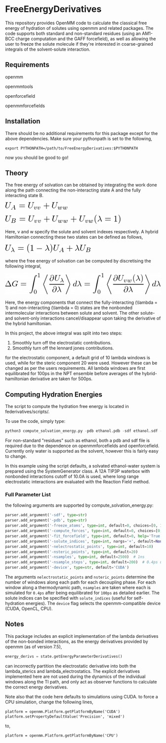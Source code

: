 # FreeEnergyDerivatives


This repository provides OpenMM code to calculate the classical free energy of hydration of solutes using openmm and related packages. The code supports both standard and non-standard residues (using an AM1-BCC charge computation and the GAFF forcefield), as well as allowing the user to freeze the solute molecule if they're interested in coarse-grained integrals of the solvent-solute interaction.


## Requirements

openmm

openmmtools

openforcefield

openmmforcefields

## Installation ##

There should be no additional requirements for this package except for the above dependencies. Make sure your pythonpath is set to the following,

```
export PYTHONPATH=/path/to/FreeEnergyDerivatives:$PYTHONPATH
```

now you should be good to go!


## Theory

The free energy of solvation can be obtained by integrating the work done along the path connecting the non-interacting state A and the fully interacting state B.

![](images/UA.png)

![](images/UB.png)

Here, v and w specify the solute and solvent indexes respectively. A hybrid Hamiltonian connecting these two states can be defined as follows,

![](images/Ul.png)

where the free energy of solvation can be computed by discretising the following integral,

![](images/therm_int.png)

Here, the energy components that connect the fully-interacting (\lambda = 1) and non-interacting (\lambda = 0) states are the nonbonded intermolecular interactions between solute and solvent. The other solute- and solvent-only interactions cancel/disappear upon taking the derivative of the hybrid hamiltonian.

In this project, the above integral was split into two steps:

1. Smoothly turn off the electrostatic contributions.
2. Smoothly turn off the lennard jones contributions.

for the electrostatic component, a default grid of 10 lambda windows is used, while for the steric component 20 were used. However these can be changed as per the users requirements. All lambda windows are first equilibrated for 100ps in the NPT ensemble before averages of the hybrid-hamiltonian derivative are taken for 500ps.


## Computing Hydration Energies

The script to compute the hydration free energy is located in federivatives/scripts/.

To use the code, simply type:

```python
python3 compute_solvation_energy.py -pdb ethanol.pdb -sdf ethanol.sdf -fit_forcefield 1
```
For non-standard "residues" such as ethanol, both a pdb and sdf file is required due to the dependence on openmmforcefields and openforcefield. Currently only water is supported as the solvent, however this is fairly easy to change. 

In this example using the script defaults, a solvated ethanol-water system is prepared using the SystemGenerator class. A 12A TIP3P waterbox with nonbonded interactions cutoff of 10.0A is used, where long range electrostatic interactions are evaluated with the Reaction Field method.


### Full Parameter List

the following arguments are supported by compute_solvation_energy.py:

```python
parser.add_argument('-sdf', type=str)
parser.add_argument('-pdb', type=str)
parser.add_argument('-freeze_atoms', type=int, default=0, choices=[0, 1])
parser.add_argument('-compute_forces', type=int, default=0, choices=[0, 1])
parser.add_argument('-fit_forcefield', type=int, default=0, help='True if non-standard residue simulated', choices=[0, 1])
parser.add_argument('-solute_indices', type=int, nargs='+', default=None)
parser.add_argument('-nelectrostatic_points', type=int, default=10)
parser.add_argument('-nsteric_points', type=int, default=20)
parser.add_argument('-nsamples', type=int, default=2500)  # 1ns 
parser.add_argument('-nsample_steps', type=int, default=200)  # 0.4ps using 2fs timestep
parser.add_argument('-device', type=str, default='CUDA')
```

The arguments `nelectrostatic_points` and `nsteric_points` determine the number of windows along each path for each decoupling phase. For each window along a thermodynamic path, `nsamples` are taken where each is simulated for `0.4ps` after being equilibrated for `100ps` as detailed earlier. The solute indices can be specified with `solute_indices` (useful for self-hydration energies). The `device` flag selects the openmm-compatible device (CUDA, OpenCL, CPU).


## Notes ##

This package includes an explicit implementation of the lambda derivatives of the non-bonded interactions, as the energy derivatives provided by openmm (as of version 7.5),

```python
energy_derivs = state.getEnergyParameterDerivatives()
```

can incorrectly partition the electrostatic derivative into both the lambda_sterics and lambda_electrostatics. The explicit derivatives implemented here are not used during the dynamics of the individual windows along the TI path, and only act as observer functions to calculate the correct energy derivatives.

Note also that the code here defaults to simulations using CUDA. to force a CPU simulation, change the following lines,

```
platform = openmm.Platform.getPlatformByName('CUDA')
platform.setPropertyDefaultValue('Precision', 'mixed')
```

to,

```
platform = openmm.Platform.getPlatformByName('CPU')
```

